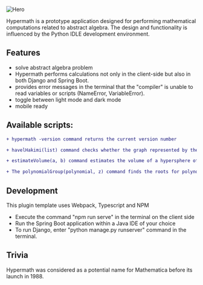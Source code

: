 ![Hero](https://github.com/Liam-hi/Hypermath/blob/master/media/HyperMath%20-%20responsive.png?raw=true)

Hypermath is a prototype application designed for performing mathematical computations related to abstract algebra. The design and functionality is influenced by the Python IDLE development environment.

## Features
-  solve abstract algebra problem
- Hypermath performs calculations not only in the client-side but also in both Django and Spring Boot.
- provides error messages in the terminal that the "compiler" is unable to read variables or scripts (NameError, VariableError).
- toggle between light mode and dark mode
- mobile ready 

## Available scripts: 
```diff
+ hypermath -version command returns the current version number
```
```diff
+ havelHakimi(list) command checks whether the graph represented by the input list is connected or not. Example: havelHakimi([4, 3, 2, 1]).
``` 
```diff
+ estimateVolume(a, b) command estimates the volume of a hypersphere of dimension a and radius b using Monte Carlo integration. Example: estimateVolume(3,2)
``` 
```diff
+ The polynomialGroup(polynomial, z) command finds the roots for polynomial rings and fields in z. Example: polynomialGroup(x^2 + 4, 10)
``` 
## Development
This plugin template uses Webpack, Typescript and NPM
-  Execute the command "npm run serve" in the terminal on the client side
- Run the Spring Boot application within a Java IDE of your choice
- To run Django, enter "python manage.py runserver" command in the terminal.

## Trivia
Hypermath was considered as a potential name for Mathematica before its launch in 1988.
